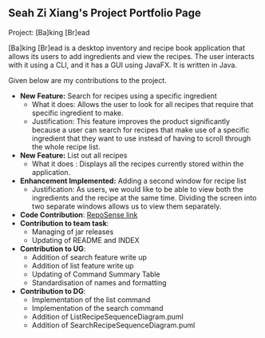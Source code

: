 ## Seah Zi Xiang's Project Portfolio Page

Project: [Ba]king [Br]ead

[Ba]king [Br]ead is a desktop inventory and recipe book application that allows its users to add ingredients and view the 
recipes. The user interacts with it using a CLI, and it has a GUI using JavaFX. It is written in Java.

Given below are my contributions to the project.

- **New Feature:** Search for recipes using a specific ingredient
  - What it does: Allows the user to look for all recipes that require that specific ingredient to make.
  - Justification: This feature improves the product significantly because a user can search for recipes that make use of a 
  specific ingredient that they want to use instead of having to scroll through the whole recipe list.
- **New Feature:** List out all recipes
  - What it does : Displays all the recipes currently stored within the application.
- **Enhancement Implemented:** Adding a second window for recipe list
  - Justification: As users, we would like to be able to view both the ingredients and the recipe at the same time. Dividing 
    the screen into two separate windows allows us to view them separately.
- **Code Contribution**: [RepoSense link](https://nus-cs2103-ay2324s1.github.io/tp-dashboard/?search=prawnzyy&breakdown=false&sort=groupTitle%20dsc&sortWithin=title&since=2023-09-22&timeframe=commit&mergegroup=&groupSelect=groupByRepos)
- **Contribution to team task**:
  - Managing of jar releases
  - Updating of README and INDEX
- **Contribution to UG**:
  - Addition of search feature write up
  - Addition of list feature write up
  - Updating of Command Summary Table
  - Standardisation of names and formatting
- **Contribution to DG**:
  - Implementation of the list command
  - Implementation of the search command
  - Addition of ListRecipeSequenceDiagram.puml
  - Addition of SearchRecipeSequenceDiagram.puml
